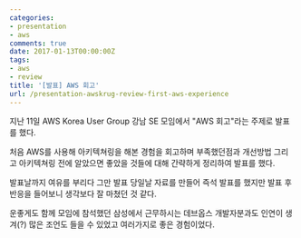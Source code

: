 ```yaml
---
categories:
- presentation
- aws
comments: true
date: 2017-01-13T00:00:00Z
tags:
- aws
- review
title: '[발표] AWS 회고'
url: /presentation-awskrug-review-first-aws-experience
---
```


지난 11일 AWS Korea User Group 강남 SE 모임에서 "AWS 회고"라는 주제로 발표를 했다.

<script async class="speakerdeck-embed" data-id="4e5f0719844f49138674ba12ca02c2f5" data-ratio="1.33333333333333" src="//speakerdeck.com/assets/embed.js"></script>

처음 AWS를 사용해 아키텍쳐링을 해본 경험을 회고하며 부족했던점과 개선방법 그리고 아키텍쳐링 전에 알았으면 좋았을 것들에 대해 간략하게 정리하여 발표를 했다.

발표날까지 여유를 부리다 그만 발표 당일날 자료를 만들어 즉석 발표를 했지만 발표 후 반응을 들어보니 생각보다 잘 마쳤던 것 같다.

운좋게도 함께 모임에 참석했던 삼성에서 근무하시는 데브옵스 개발자분과도 인연이 생겨(?) 많은 조언도 들을 수 있었고 여러가지로 좋은 경험이었다.

